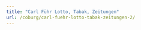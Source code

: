 ```yaml
---
title: "Carl Führ Lotto, Tabak, Zeitungen"
url: /coburg/carl-fuehr-lotto-tabak-zeitungen-2/
---
```

